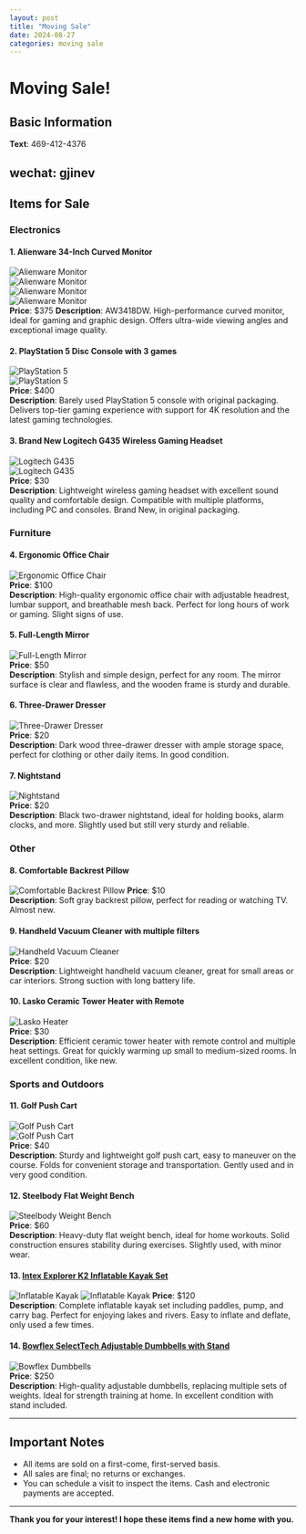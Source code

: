 ```yaml
---
layout: post
title: "Moving Sale"
date: 2024-08-27
categories: moving sale
---
```


# Moving Sale!

## Basic Information
**Text**: 469-412-4376

**wechat**: gjinev
---

## Items for Sale

### Electronics

#### 1. Alienware 34-Inch Curved Monitor
![Alienware Monitor](/images/moving_sale/20240827_164459.jpg)  
![Alienware Monitor](/images/moving_sale/20240827_165005.jpg)  
![Alienware Monitor](/images/moving_sale/20240829_193511.jpg)  
![Alienware Monitor](/images/moving_sale/20240829_193520.jpg)  
**Price**: $375 
**Description**: AW3418DW. High-performance curved monitor, ideal for gaming and graphic design. Offers ultra-wide viewing angles and exceptional image quality. 

#### 2. PlayStation 5 Disc Console with 3 games
![PlayStation 5](/images/moving_sale/20240830_131348.jpg)  
![PlayStation 5](/images/moving_sale/20240827_165628.jpg)  
**Price**: $400  
**Description**: Barely used PlayStation 5 console with original packaging. Delivers top-tier gaming experience with support for 4K resolution and the latest gaming technologies.

#### 3. Brand New Logitech G435 Wireless Gaming Headset
![Logitech G435](/images/moving_sale/20240830_143708.jpg)  
![Logitech G435](/images/moving_sale/20240830_143715.jpg)  
**Price**: $30  
**Description**: Lightweight wireless gaming headset with excellent sound quality and comfortable design. Compatible with multiple platforms, including PC and consoles. Brand New, in original packaging.

### Furniture

#### 4. Ergonomic Office Chair
![Ergonomic Office Chair](/images/moving_sale/20240828_144353.jpg)  
**Price**: $100  
**Description**: High-quality ergonomic office chair with adjustable headrest, lumbar support, and breathable mesh back. Perfect for long hours of work or gaming. Slight signs of use.

#### 5. Full-Length Mirror
![Full-Length Mirror](/images/moving_sale/20240823_151616.jpg)  
**Price**: $50  
**Description**: Stylish and simple design, perfect for any room. The mirror surface is clear and flawless, and the wooden frame is sturdy and durable.

#### 6. Three-Drawer Dresser
![Three-Drawer Dresser](/images/moving_sale/20240823_151625.jpg)  
**Price**: $20  
**Description**: Dark wood three-drawer dresser with ample storage space, perfect for clothing or other daily items. In good condition.

#### 7. Nightstand
![Nightstand](/images/moving_sale/20240823_151646.jpg)  
**Price**: $20  
**Description**: Black two-drawer nightstand, ideal for holding books, alarm clocks, and more. Slightly used but still very sturdy and reliable.

### Other

#### 8. Comfortable Backrest Pillow
![Comfortable Backrest Pillow](/images/moving_sale/20240823_151710.jpg) 
**Price**: $10  
**Description**: Soft gray backrest pillow, perfect for reading or watching TV. Almost new.

#### 9. Handheld Vacuum Cleaner with multiple filters
![Handheld Vacuum Cleaner](/images/moving_sale/20240827_165814.jpg)  
**Price**: $20  
**Description**: Lightweight handheld vacuum cleaner, great for small areas or car interiors. Strong suction with long battery life.

#### 10. Lasko Ceramic Tower Heater with Remote
![Lasko Heater](/images/moving_sale/20240830_131400.jpg)  
**Price**: $30  
**Description**: Efficient ceramic tower heater with remote control and multiple heat settings. Great for quickly warming up small to medium-sized rooms. In excellent condition, like new.

### Sports and Outdoors

#### 11. Golf Push Cart
![Golf Push Cart](/images/moving_sale/20240830_172159.jpg)  
![Golf Push Cart](/images/moving_sale/20240830_172134.jpg)  
**Price**: $40  
**Description**: Sturdy and lightweight golf push cart, easy to maneuver on the course. Folds for convenient storage and transportation. Gently used and in very good condition.

#### 12. Steelbody Flat Weight Bench
![Steelbody Weight Bench](/images/moving_sale/20240830_131434.jpg)  
**Price**: $60  
**Description**: Heavy-duty flat weight bench, ideal for home workouts. Solid construction ensures stability during exercises. Slightly used, with minor wear.

#### 13. [Intex Explorer K2 Inflatable Kayak Set](https://www.amazon.com/Intex-68307EP-Explorer-Inflatable-Kayak/dp/B00A7EXF4C)
![Inflatable Kayak](/images/moving_sale/20240830_131455.jpg) 
![Inflatable Kayak](/images/moving_sale/20240830_131455.jpg) 
**Price**: $120  
**Description**: Complete inflatable kayak set including paddles, pump, and carry bag. Perfect for enjoying lakes and rivers. Easy to inflate and deflate, only used a few times.

#### 14. [Bowflex SelectTech Adjustable Dumbbells with Stand](https://www.amazon.com/Bowflex-SelectTech-Adjustable-Dumbbells-Pair/dp/B001ARYU58)
![Bowflex Dumbbells](/images/moving_sale/20240830_131544.jpg)    
**Price**: $250  
**Description**: High-quality adjustable dumbbells, replacing multiple sets of weights. Ideal for strength training at home. In excellent condition with stand included.


---

## Important Notes
- All items are sold on a first-come, first-served basis.
- All sales are final; no returns or exchanges.
- You can schedule a visit to inspect the items. Cash and electronic payments are accepted.

---

**Thank you for your interest! I hope these items find a new home with you.**
